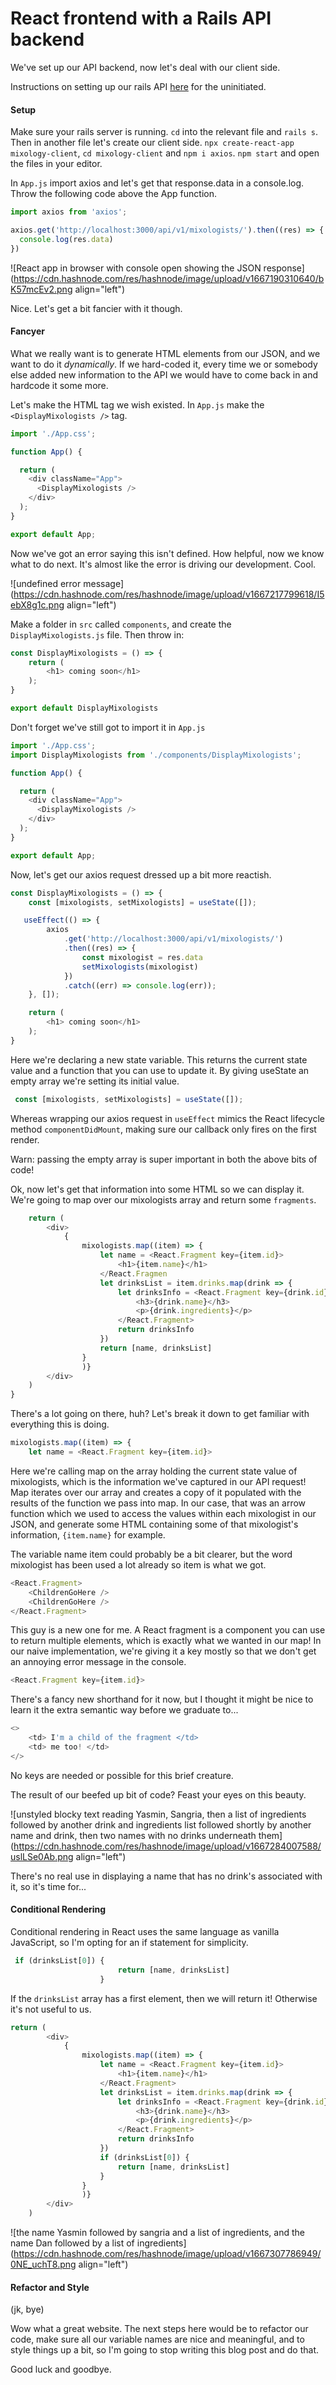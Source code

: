 # React frontend with a Rails API backend

We've set up our API backend, now let's deal with our client side. 

Instructions on setting up our rails API [here](https://yasmina95.hashnode.dev/using-a-ruby-on-rails-api-as-your-backend) for the uninitiated.

#### Setup 

Make sure your rails server is running. `cd` into the relevant file and `rails s`. Then in another file let's create our client side. `npx create-react-app mixology-client`, `cd mixology-client` and `npm i axios`. `npm start` and open the files in your editor. 

In `App.js` import axios and let's get that response.data in a console.log. Throw the following code above the App function. 

```js
import axios from 'axios';

axios.get('http://localhost:3000/api/v1/mixologists/').then((res) => {
  console.log(res.data)
})
```

![React app in browser with console open showing the JSON response](https://cdn.hashnode.com/res/hashnode/image/upload/v1667190310640/bK57mcEv2.png align="left")

Nice. Let's get a bit fancier with it though. 

#### Fancyer

What we really want is to generate HTML elements from our JSON, and we want to do it *dynamically*. If we hard-coded it, every time we or somebody else added new information to the API we would have to come back in and hardcode it some more. 

Let's make the HTML tag we wish existed. In `App.js` make the `<DisplayMixologists />` tag.
```js
import './App.css';

function App() {

  return (
    <div className="App">
      <DisplayMixologists />
    </div>
  );
}

export default App;
```

Now we've got an error saying this isn't defined. How helpful, now we know what to do next. It's almost like the error is driving our development. Cool.

![undefined error message](https://cdn.hashnode.com/res/hashnode/image/upload/v1667217799618/I5ebX8g1c.png align="left")

Make a folder in `src` called `components`, and create the `DisplayMixologists.js` file. Then throw in:

```js
const DisplayMixologists = () => {
    return (
        <h1> coming soon</h1>
    );
}

export default DisplayMixologists
```
Don't forget we've still got to import it in `App.js`
```js
import './App.css';
import DisplayMixologists from './components/DisplayMixologists';

function App() {

  return (
    <div className="App">
      <DisplayMixologists />
    </div>
  );
}

export default App;
```

Now, let's get our axios request dressed up a bit more reactish. 

```js
const DisplayMixologists = () => {
    const [mixologists, setMixologists] = useState([]);

   useEffect(() => {
        axios
            .get('http://localhost:3000/api/v1/mixologists/')
            .then((res) => {
                const mixologist = res.data
                setMixologists(mixologist)
            })
            .catch((err) => console.log(err));
    }, []);

    return (
        <h1> coming soon</h1>
    );
}
```
Here we're declaring a new state variable. This returns the current state value and a function that you can use to update it. By giving useState an empty array we're setting its initial value. 

```js
 const [mixologists, setMixologists] = useState([]);
```

Whereas wrapping our axios request in `useEffect` mimics the React lifecycle method `componentDidMount`, making sure our callback only fires on the first render. 

Warn: passing the empty array is super important in both the above bits of code!

Ok, now let's get that information into some HTML so we can display it. We're going to map over our mixologists array and return some `fragments`. 

```js
    return (
        <div>
            {
                mixologists.map((item) => {
                    let name = <React.Fragment key={item.id}>
                        <h1>{item.name}</h1>
                    </React.Fragmen
                    let drinksList = item.drinks.map(drink => {
                        let drinksInfo = <React.Fragment key={drink.id}>
                            <h3>{drink.name}</h3>
                            <p>{drink.ingredients}</p>
                        </React.Fragment>
                        return drinksInfo
                    })
                    return [name, drinksList]
                }
                )}
        </div>
    )
}
```

There's a lot going on there, huh? Let's break it down to get familiar with everything this is doing.

```js
mixologists.map((item) => {
    let name = <React.Fragment key={item.id}>
```
Here we're calling map on the array holding the current state value of mixologists, which is the information we've captured in our API request! Map iterates over our array and creates a copy of it populated with the results of the function we pass into map. In our case, that was an arrow function which we used to access the values within each mixologist in our JSON, and generate some HTML containing some of that mixologist's information, `{item.name}` for example. 

The variable name item could probably be a bit clearer, but the word mixologist has been used a lot already so item is what we got. 

```js
<React.Fragment>
    <ChildrenGoHere />
    <ChildrenGoHere />
</React.Fragment>
```
This guy is a new one for me. A React fragment is a component you can use to return multiple elements, which is exactly what we wanted in our map! In our naive implementation, we're giving it a key mostly so that we don't get an annoying error message in the console.

```js
<React.Fragment key={item.id}>
``` 
There's a fancy new shorthand for it now, but I thought it might be nice to learn it the extra semantic way before we graduate to... 

```js
<>
    <td> I'm a child of the fragment </td>
    <td> me too! </td>
</>
```
No keys are needed or possible for this brief creature. 

The result of our beefed up bit of code? Feast your eyes on this beauty.

![unstyled blocky text reading Yasmin, Sangria, then a list of ingredients followed by another drink and ingredients list followed shortly by another name and drink, then two names with no drinks underneath them](https://cdn.hashnode.com/res/hashnode/image/upload/v1667284007588/uslLSe0Ab.png align="left") 

There's no real use in displaying a name that has no drink's associated with it, so it's time for...

#### Conditional Rendering

Conditional rendering in React uses the same language as vanilla JavaScript, so I'm opting for an if statement for simplicity. 

```js
 if (drinksList[0]) {
                        return [name, drinksList]
                    }
```

If the `drinksList` array has a first element, then we will return it! Otherwise it's not useful to us. 

```js
return (
        <div>
            {
                mixologists.map((item) => {
                    let name = <React.Fragment key={item.id}>
                        <h1>{item.name}</h1>
                    </React.Fragment>
                    let drinksList = item.drinks.map(drink => {
                        let drinksInfo = <React.Fragment key={drink.id}>
                            <h3>{drink.name}</h3>
                            <p>{drink.ingredients}</p>
                        </React.Fragment>
                        return drinksInfo
                    })
                    if (drinksList[0]) {
                        return [name, drinksList]
                    }
                }
                )}
        </div>
    )
```



![the name Yasmin followed by sangria and a list of ingredients, and the name Dan followed by a list of ingredients](https://cdn.hashnode.com/res/hashnode/image/upload/v1667307786949/0NE_uchT8.png align="left")

#### Refactor and Style
(jk, bye)

Wow what a great website. The next steps here would be to refactor our code, make sure all our variable names are nice and meaningful, and to style things up a bit, so I'm going to stop writing this blog post and do that. 

Good luck and goodbye. 